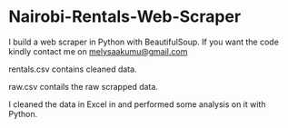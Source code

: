 # Nairobi-Rentals-Web-Scraper
I build a web scraper in Python with BeautifulSoup. If you want the code kindly contact me on melysaakumu@gmail.com

rentals.csv contains cleaned data. 

raw.csv contails the raw scrapped data. 

I cleaned the data in Excel in and performed some analysis on it with Python.
